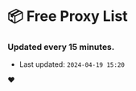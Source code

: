 # :package: Free Proxy List
### Updated every 15 minutes.

- Last updated: `2024-04-19 15:20`

:heart:
